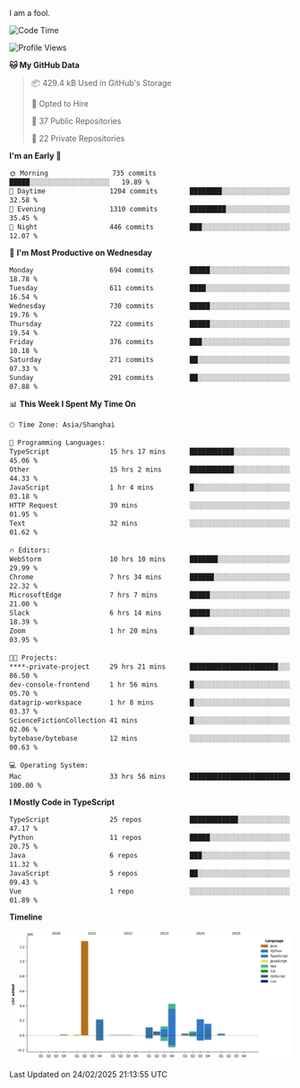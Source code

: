 I am a fool.

<!--START_SECTION:waka-->
![Code Time](http://img.shields.io/badge/Code%20Time-2%2C619%20hrs%202%20mins-blue)

![Profile Views](http://img.shields.io/badge/Profile%20Views-3-blue)

**🐱 My GitHub Data** 

> 📦 429.4 kB Used in GitHub's Storage 
 > 
> 💼 Opted to Hire
 > 
> 📜 37 Public Repositories 
 > 
> 🔑 22 Private Repositories 
 > 
**I'm an Early 🐤** 

```text
🌞 Morning                735 commits         █████░░░░░░░░░░░░░░░░░░░░   19.89 % 
🌆 Daytime                1204 commits        ████████░░░░░░░░░░░░░░░░░   32.58 % 
🌃 Evening                1310 commits        █████████░░░░░░░░░░░░░░░░   35.45 % 
🌙 Night                  446 commits         ███░░░░░░░░░░░░░░░░░░░░░░   12.07 % 
```
📅 **I'm Most Productive on Wednesday** 

```text
Monday                   694 commits         █████░░░░░░░░░░░░░░░░░░░░   18.78 % 
Tuesday                  611 commits         ████░░░░░░░░░░░░░░░░░░░░░   16.54 % 
Wednesday                730 commits         █████░░░░░░░░░░░░░░░░░░░░   19.76 % 
Thursday                 722 commits         █████░░░░░░░░░░░░░░░░░░░░   19.54 % 
Friday                   376 commits         ███░░░░░░░░░░░░░░░░░░░░░░   10.18 % 
Saturday                 271 commits         ██░░░░░░░░░░░░░░░░░░░░░░░   07.33 % 
Sunday                   291 commits         ██░░░░░░░░░░░░░░░░░░░░░░░   07.88 % 
```


📊 **This Week I Spent My Time On** 

```text
🕑︎ Time Zone: Asia/Shanghai

💬 Programming Languages: 
TypeScript               15 hrs 17 mins      ███████████░░░░░░░░░░░░░░   45.06 % 
Other                    15 hrs 2 mins       ███████████░░░░░░░░░░░░░░   44.33 % 
JavaScript               1 hr 4 mins         █░░░░░░░░░░░░░░░░░░░░░░░░   03.18 % 
HTTP Request             39 mins             ░░░░░░░░░░░░░░░░░░░░░░░░░   01.95 % 
Text                     32 mins             ░░░░░░░░░░░░░░░░░░░░░░░░░   01.62 % 

🔥 Editors: 
WebStorm                 10 hrs 10 mins      ███████░░░░░░░░░░░░░░░░░░   29.99 % 
Chrome                   7 hrs 34 mins       ██████░░░░░░░░░░░░░░░░░░░   22.32 % 
MicrosoftEdge            7 hrs 7 mins        █████░░░░░░░░░░░░░░░░░░░░   21.00 % 
Slack                    6 hrs 14 mins       █████░░░░░░░░░░░░░░░░░░░░   18.39 % 
Zoom                     1 hr 20 mins        █░░░░░░░░░░░░░░░░░░░░░░░░   03.95 % 

🐱‍💻 Projects: 
****-private-project     29 hrs 21 mins      ██████████████████████░░░   86.50 % 
dev-console-frontend     1 hr 56 mins        █░░░░░░░░░░░░░░░░░░░░░░░░   05.70 % 
datagrip-workspace       1 hr 8 mins         █░░░░░░░░░░░░░░░░░░░░░░░░   03.37 % 
ScienceFictionCollection 41 mins             █░░░░░░░░░░░░░░░░░░░░░░░░   02.06 % 
bytebase/bytebase        12 mins             ░░░░░░░░░░░░░░░░░░░░░░░░░   00.63 % 

💻 Operating System: 
Mac                      33 hrs 56 mins      █████████████████████████   100.00 % 
```

**I Mostly Code in TypeScript** 

```text
TypeScript               25 repos            ████████████░░░░░░░░░░░░░   47.17 % 
Python                   11 repos            █████░░░░░░░░░░░░░░░░░░░░   20.75 % 
Java                     6 repos             ███░░░░░░░░░░░░░░░░░░░░░░   11.32 % 
JavaScript               5 repos             ██░░░░░░░░░░░░░░░░░░░░░░░   09.43 % 
Vue                      1 repo              ░░░░░░░░░░░░░░░░░░░░░░░░░   01.89 % 
```



**Timeline**

![Lines of Code chart](https://raw.githubusercontent.com/VeejaLiu/VeejaLiu/master/assets/bar_graph.png)


 Last Updated on 24/02/2025 21:13:55 UTC
<!--END_SECTION:waka-->
